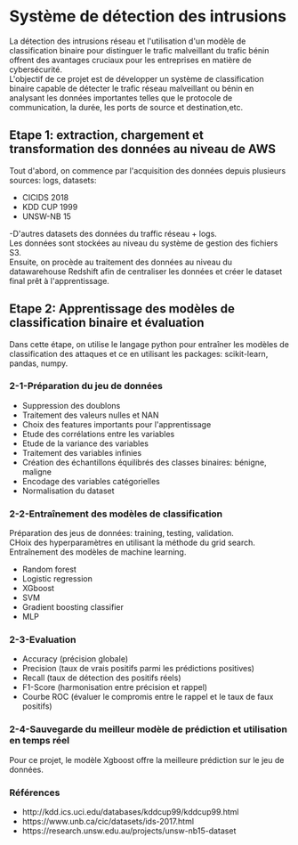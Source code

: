 <h1>Système de détection des intrusions</h1>
La détection des intrusions réseau et l'utilisation d'un modèle de classification binaire pour distinguer le trafic malveillant du trafic bénin offrent des avantages cruciaux pour les entreprises en matière de cybersécurité.<br>
L'objectif de ce projet est de développer un système de classification binaire capable de détecter le trafic réseau malveillant ou bénin en analysant les données importantes telles que le protocole de communication, la durée, les ports de source et destination,etc.
<h2>Etape 1: extraction, chargement et transformation des données au niveau de AWS </h2>
Tout d'abord, on commence par l'acquisition des données depuis plusieurs sources: logs, datasets:
<ul>
  <li>CICIDS 2018 </li>
  <li>KDD CUP 1999</li>
  <li>UNSW-NB 15</li>
</ul>
-D'autres datasets des données du traffic réseau + logs.<br>
Les données sont stockées au niveau du système de gestion des fichiers S3.<br>
Ensuite, on procède au traitement des données au niveau du datawarehouse Redshift afin de centraliser les données et créer le dataset final prêt à l'apprentissage.
<h2>Etape 2: Apprentissage des modèles de classification binaire et évaluation</h2>
Dans cette étape, on utilise le langage python pour entraîner les modèles de classification des attaques et ce en utilisant les packages: scikit-learn, pandas, numpy.
<h3>2-1-Préparation du jeu de données</h3>
<ul>
  <li>Suppression des doublons</li>
  <li>Traitement des valeurs nulles et NAN</li>
  <li>Choix des features importants pour l'apprentissage</li>
  <li>Etude des corrélations entre les variables</li>
  <li>Etude de la variance des variables</li>
  <li>Traitement des variables infinies</li>
  <li>Création des échantillons équilibrés des classes binaires: bénigne, maligne</li>
  <li>Encodage des variables catégorielles</li>
  <li>Normalisation du dataset</li>
</ul>
<h3>2-2-Entraînement des modèles de classification</h3>
Préparation des jeus de données: training, testing, validation.<br>
CHoix des hyperparamètres en utilisant la méthode du grid search.<br>
Entraînement des modèles de machine learning. <br>
<ul>
  <li>Random forest</li>
  <li>Logistic regression</li>
  <li>XGboost</li>
  <li>SVM</li>
  <li>Gradient boosting classifier</li>
  <li>MLP</li>
</ul>
<h3>2-3-Evaluation</h3>
<ul>
  <li>Accuracy (précision globale)</li>
  <li>Precision (taux de vrais positifs parmi les prédictions positives)</li>
  <li>Recall (taux de détection des positifs réels)</li>
  <li>F1-Score (harmonisation entre précision et rappel)</li>
  <li>Courbe ROC (évaluer le compromis entre le rappel et le taux de faux positifs)</li>
</ul>
<h3>2-4-Sauvegarde du meilleur modèle de prédiction et utilisation en temps réel</h3>
Pour ce projet, le modèle Xgboost offre la meilleure prédiction sur le jeu de données.
<h3>Références</h3>
<ul>
  <li>http://kdd.ics.uci.edu/databases/kddcup99/kddcup99.html</li>
  <li>https://www.unb.ca/cic/datasets/ids-2017.html</li>
  <li>https://research.unsw.edu.au/projects/unsw-nb15-dataset</li>

</ul>
